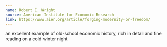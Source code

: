 ```yaml
---
name: Robert E. Wright
source: American Institute for Economic Research
link: https://www.aier.org/article/forging-modernity-or-freedom/
---
```


an excellent example of old-school economic history, rich in detail and fine reading on a cold winter night
